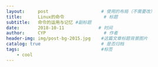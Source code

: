 ```yaml
---
layout:     post                    # 使用的布局（不需要改）
title:      Linux的命令               # 标题 
subtitle:   命令的运用与记忆 #副标题
date:       2018-10-11             # 时间
author:     CYP                      # 作者
header-img: img/post-bg-2015.jpg    #这篇文章标题背景图片
catalog: true                       # 是否归档
tags:                               #标签
    - cool
---
```

